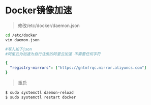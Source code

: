 #  Docker镜像加速

> 修改/etc/docker/daemon.json

```bash
cd /etc/docker
vim daemon.json

#写入如下json
#阿里云为加速为自行注册的阿里云加速 不需要任何字符
```

```yaml
{
  "registry-mirrors": ["https://gntmfrqc.mirror.aliyuncs.com"]
}
```

> 重启

```bash
$ sudo systemctl daemon-reload
$ sudo systemctl restart docker
```


